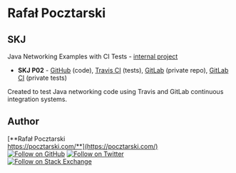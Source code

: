 Rafał Pocztarski
=
SKJ
-
Java Networking Examples with CI Tests -
[internal project](https://github.com/rsp/rsp-internal#readme)

* **SKJ P02** - [GitHub][github-p02-url] (code), [Travis CI][travis-p02-url] (tests), [GitLab][gitlab-p02-url] (private repo), [GitLab CI][gitlabci-p02-url] (private tests)

Created to test Java networking code using Travis and GitLab continuous integration systems.

Author
------
[**Rafał Pocztarski<br/>https://pocztarski.com/**](https://pocztarski.com/)
<br/>
[![Follow on GitHub][github-follow-img]][github-follow-url]
[![Follow on Twitter][twitter-follow-img]][twitter-follow-url]
<br/>
[![Follow on Stack Exchange][stackexchange-img]][stackoverflow-url]

[skj-url]: https://github.com/rsp/rsp-skj
[github-url]: https://github.com/rsp/rsp-skj
[travis-img]: https://travis-ci.org/rsp/rsp-skj.svg?branch=master
[travis-url]: https://travis-ci.org/rsp/rsp-skj
[gitlabci-img]: https://gitlab.com/rsp/rsp-skj/badges/master/build.svg
[gitlabci-url]: https://gitlab.com/rsp/rsp-skj/builds
[github-follow-url]: https://github.com/rsp
[github-follow-img]: https://img.shields.io/github/followers/rsp.svg?style=social&label=Follow
[twitter-follow-url]: https://twitter.com/intent/follow?screen_name=pocztarski
[twitter-follow-img]: https://img.shields.io/twitter/follow/pocztarski.svg?style=social&label=Follow
[stackoverflow-url]: https://stackoverflow.com/users/613198/rsp
[stackexchange-url]: https://stackexchange.com/users/303952/rsp
[stackexchange-img]: https://stackexchange.com/users/flair/303952.png
[github-p02-url]: https://github.com/rsp/rsp-skj-p02
[gitlab-p02-url]: https://gitlab.com/rsp/rsp-skj-p02
[travis-p02-url]: https://travis-ci.org/rsp/rsp-skj-p02
[gitlabci-p02-url]: https://gitlab.com/rsp/rsp-skj-p02/builds
